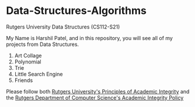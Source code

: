 # Data-Structures-Algorithms

Rutgers University Data Structures (CS112-S21)

My Name is Harshil Patel, and in this repository, you will see all of my projects from Data Structures.

1. Art Collage
2. Polynomial
3. Trie
4. Little Search Engine
5. Friends


Please follow both [Rutgers University's Principles of Academic Integrity](http://academicintegrity.rutgers.edu) and the [Rutgers Department of Computer Science's Academic Integrity Policy](https://www.cs.rutgers.edu/academics/undergraduate/academic-integrity-policy)
